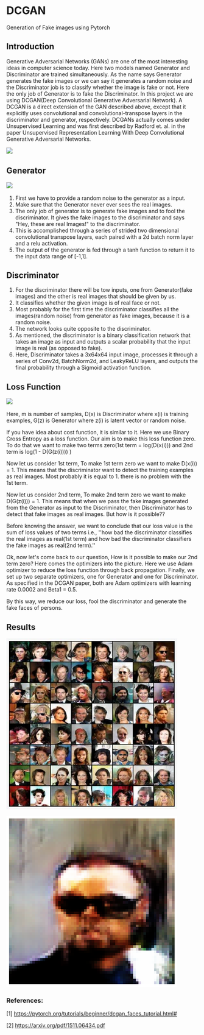 # DCGAN
Generation of Fake images using Pytorch
## Introduction

Generative Adversarial Networks (GANs) are one of the most interesting ideas in computer science today. Here two models named Generator and Discriminator are trained simultaneously. As the name says Generator generates the fake images or we can say it generates a random noise and the Discriminator job is to classify whether the image is fake or not. Here the only job of Generator is to fake the Discriminator. In this project we are using DCGAN(Deep Convolutional Generative Adversarial Network). A DCGAN is a direct extension of the GAN described above, except that it explicitly uses convolutional and convolutional-transpose layers in the discriminator and generator, respectively. DCGANs actually comes under Unsupervised Learning and was first described by Radford et. al. in the paper Unsupervised Representation Learning With Deep Convolutional Generative Adversarial Networks.

![](https://miro.medium.com/max/2850/1*Mw2c3eY5khtXafe5W-Ms_w.jpeg)


## Generator

![](https://gluon.mxnet.io/_images/dcgan.png)

1. First we have to provide a random noise to the generator as a input.
2. Make sure that the Generator never ever sees the real images.
3. The only job of generator is to generate fake images and to fool the discriminator. It gives the fake images to the discriminator and says "Hey, these are real Images!" to the    discriminator.
4. This is accomplished through a series of strided two dimensional convolutional transpose layers, each paired with a 2d batch norm layer and a relu activation.
5. The output of the generator is fed through a tanh function to return it to the input data range of [-1,1].

## Discriminator

1. For the discriminator there will be tow inputs, one from Generator(fake images) and the other is real images that should be given by us.
2. It classifies whether the given image is of real face or not.
3. Most probably for the first time the discriminator classifies all the images(random noise) from generator as fake images, because it is a random noise.
4. The network looks quite opposite to the discriminator.
5. As mentioned, the discriminator is a binary classification network that takes an image as input and outputs a scalar probability that the input image is real (as opposed to  	fake).
6. Here, Discriminator takes a 3x64x64 input image, processes it through a series of Conv2d, BatchNorm2d, and LeakyReLU layers, and outputs the final probability through a          Sigmoid activation function. 

## Loss Function

![](https://cdn-images-1.medium.com/max/1600/1*vh9PN7ktJMs7FH71yAnKKg.png)

Here,
   m is number of samples,
   D(x) is Discriminator where x(i) is training examples,
   G(z) is Generator where z(i) is latent vector or random noise.
   
If you have idea about cost function, it is similar to it. Here we use Binary Cross Entropy as a loss function. Our aim is to make this loss function zero. To do that we want to make two terms zero(1st term = log(D(x(i))) and 2nd term is log(1 - D(G(z(i)))) )

Now let us consider 1st term,
    To make 1st term zero we want to make D(x(i)) = 1. This means that the discriminator want to detect the training examples as real images. Most probably it is equal to 1. there is no problem with the 1st term.

Now let us consider 2nd term,
    To make 2nd term zero we want to make  D(G(z(i))) = 1. This means that when we pass the fake images generated from the Generator as input to the Discriminator, then Discriminator has to detect that fake images as real images. But how is it possible??

Before knowing the answer, we want to conclude that our loss value is the sum of loss values of two terms i.e., ''how bad the discriminator classifies the real images as real(1st term) and how bad the discriminator classifiers the fake images as real(2nd term).''

Ok, now let's come back to our question, How is it possible to make our 2nd term zero? Here comes the optimizers into the picture. Here we use Adam optimizer to reduce the loss function through back propagation.  Finally, we set up two separate optimizers, one for Generator and one for Discriminator. As specified in the DCGAN paper, both are Adam optimizers with learning rate 0.0002 and Beta1 = 0.5. 

By this way, we reduce our loss, fool the discriminator and generate the fake faces of persons.

## Results
![](Images/results_group.jfif)

![](Images/results_single.png)

### References:
[1] https://pytorch.org/tutorials/beginner/dcgan_faces_tutorial.html#

[2] https://arxiv.org/pdf/1511.06434.pdf
